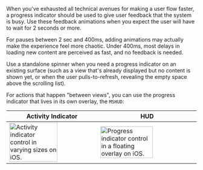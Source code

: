 When you've exhausted all technical avenues for making a user flow faster, a progress indicator should be used to give user feedback that the system is busy. Use these feedback animations when you expect the user will have to wait for 2 seconds or more.

For pauses between 2 sec and 400ms, adding animations may actually make the experience feel more chaotic. Under 400ms, most delays in loading new content are perceived as fast, and no feedback is needed.

Use a standalone spinner when you need a progress indicator on an existing surface (such as a view that's already displayed but no content is shown yet, or when the user pulls-to-refresh, revealing the empty space above the scrolling list).

For actions that happen "between views", you can use the progress indicator that lives in its own overlay, the `MSHUD`:

| Activity Indicator                                                                                                                                                                                                        | HUD                                                                                                                                                                                                                           |
| ------------------------------------------------------------------------------------------------------------------------------------------------------------------------------------------------------------------------- | ----------------------------------------------------------------------------------------------------------------------------------------------------------------------------------------------------------------------------- |
| <img src="https://static2.sharepointonline.com/files/fabric/fabric-website/images/controls/ios/progressindicator/activity-indicator.png" alt="Activity indicator control in varying sizes on iOS." style="width: 75%;" /> | <img src="https://static2.sharepointonline.com/files/fabric/fabric-website/images/controls/ios/progressindicator/progressindicator.png" alt="Progress indicator control in a floating overlay on iOS." style="width: 75%;" /> |
